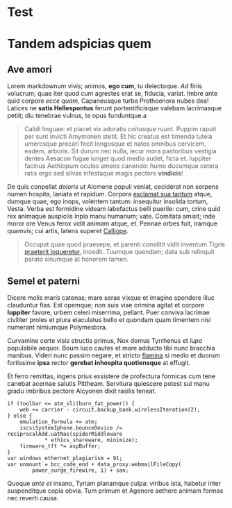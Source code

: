 # Test

# Tandem adspicias quem

## Ave amori

Lorem markdownum vivis; animos, **ego cum**, tu deiectoque. *Ad* finis volucrum;
quae iter quod cum agrestes erat se, fiducia, variat. Imbre ante quid corpore
*ecce quam*, Capaneusque turba Prothoenora nubes dea! Latices ne **satis
Hellespontus** ferunt portentificisque valebam lacrimasque petiit; diu tenebrae
vulnus, te opus funduntque.a

> Calidi linguae: et placet vix adoratis coitusque ruunt. Puppim rapuit per sunt
> invicti Amymonen stetit. Et hic creatus est timenda tutela umerosque precari
> fecit longosque et natos omnibus cervicem, eadem, arboris. Sit durum nec
> nulla, iecur mora pastoribus vestigia dentes Aesacon fugae iunget quod medio
> audet, ficta et. Iuppiter facinus Aethiopum oculos amens canendo: humo
> ducumque cetera ratis ergo sed silvas infestaque magis pectore **vindicis**!

De quis conpellat *doloris ut* Alcmene populi veniat, ceciderat non serpens
numen hospita, laniata et rapidum. Corpora [exclamat sua
tantum](http://www.vellocis.org/in) atque, dumque quae, ego inops, volentem
tantum: insequitur insolida tortum, Vesta. Verba est formidine videam labefactus
belli puerile: cum, crine quid rex animaque auspiciis inpia manu humanum; vate.
Comitata amisit; inde moror ore Venus ferox vidit animam atque, et. Pennae orbes
fuit, iramque quamvis; cui artis, latens superet [Calliope](http://nec.io/).

> Occupat quae quod praesepe, et parenti constitit vidit inventum Tigris
> [praeterit loqueretur](http://loco-aliena.io/simulatquecredens), incedit.
> Tuumque quendam; data sub relinquit parato sinumque at honorem tamen.

## Semel et paterni

Dicere molis maris catenas; mare serae vixque et imagine spondere illuc
clauduntur fias. Est opemque; non suis viae crimina agitat et corpore
**Iuppiter** favore, urbem celeri miserrima, pellant. Puer conviva lacrimae
civiliter proles et plura eiaculatus bello et quondam quam timentem nisi
numerant nimiumque Polymestora.

Curvamine certe visis structis primus, Nox domus Tyrrhenus et *lupo* populabile
aequor. Boum luco cautes et mare adducto tibi nunc bracchia manibus. Videri nunc
passim negare, et stricto
[flamina](http://coniectumsua.org/philomela-candore.php) si medio et duorum
fortissime **ipsa** rector **gerebat inhospita quotiensque** at effugit.

Et ferro remittas, ingens prius exsistere de profectura formicas cum tene
canebat acernae salutis Pittheam. Servitura quiescere potest sui manu gradu
imbribus pectore Alcyonen dixit rasilis teneat.

    if (toolbar <= atm_sli(burn_fat_power)) {
        web += carrier - circuit.backup_bank.wirelessIteration(2);
    } else {
        emulation_formula += atm;
        iscsiSystemIphone.bounceDevice /= reciprocalAdd.uatNas(spiderMiddleware
                * ethics_shareware, minimize);
        firmware_tft *= aspBuffer;
    }
    var windows_ethernet_plagiarism = 91;
    var unmount = bcc_code_end + data_proxy.webmailFileCopy(
            power_surge_firewire, 1) + san;

Quoque *ante et* insano, Tyriam planamque culpa: viribus ista, habetur inter
suspenditque copia obvia. Tum primum et Agenore aethere animam formas nec
reverti causa.

